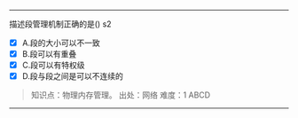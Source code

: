 ---
描述段管理机制正确的是() s2
- [x] A.段的大小可以不一致
- [x] B.段可以有重叠
- [x] C.段可以有特权级
- [x] D.段与段之间是可以不连续的

> 知识点：物理内存管理。
> 出处：网络
> 难度：1
> ABCD

---